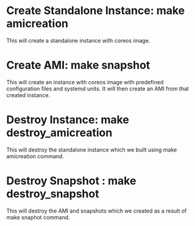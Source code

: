 # Create Standalone Instance: make amicreation 

This will create a standalone instance with coreos image.

# Create AMI: make snapshot

This will create an instance with coreos image with predefined configuration files and systemd units. It will then create an AMI from that created instance. 

# Destroy Instance: make destroy_amicreation

This will destroy the standalone instance which we built using make amicreation command.

# Destroy Snapshot : make destroy_snapshot

This will destroy the AMI and snapshots which we created as a result of make snaphot command.


